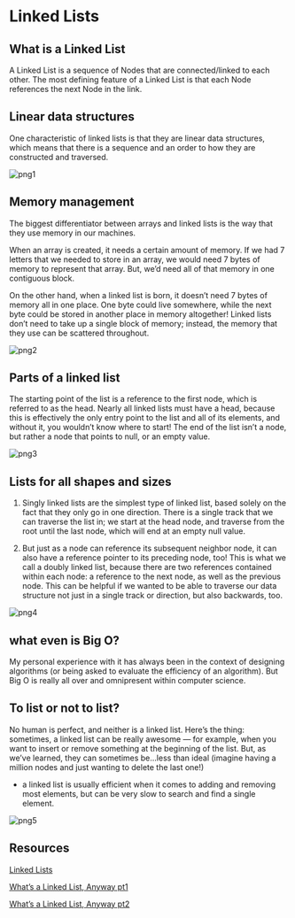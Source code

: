 # Linked Lists

>

## What is a Linked List

A Linked List is a sequence of Nodes that are connected/linked to each other. The most defining feature of a Linked List is that each Node references the next Node in the link.

## Linear data structures

One characteristic of linked lists is that they are linear data structures, which means that there is a sequence and an order to how they are constructed and traversed.

![png1](https://miro.medium.com/max/700/1*Xokk6XOjWyIGCBujkJsCzQ.jpeg)

## Memory management

The biggest differentiator between arrays and linked lists is the way that they use memory in our machines.

When an array is created, it needs a certain amount of memory. If we had 7 letters that we needed to store in an array, we would need 7 bytes of memory to represent that array. But, we’d need all of that memory in one contiguous block.

On the other hand, when a linked list is born, it doesn’t need 7 bytes of memory all in one place. One byte could live somewhere, while the next byte could be stored in another place in memory altogether! Linked lists don’t need to take up a single block of memory; instead, the memory that they use can be scattered throughout.

![png2](https://miro.medium.com/max/700/1*G43FVT5xJ1n1QDKVNZUxXQ.jpeg)

## Parts of a linked list

The starting point of the list is a reference to the first node, which is referred to as the head. Nearly all linked lists must have a head, because this is effectively the only entry point to the list and all of its elements, and without it, you wouldn’t know where to start! The end of the list isn’t a node, but rather a node that points to null, or an empty value.

![png3](https://miro.medium.com/max/700/1*K0_eV07tJtKQSVGKfP18bw.jpeg)

## Lists for all shapes and sizes

1. Singly linked lists are the simplest type of linked list, based solely on the fact that they only go in one direction. There is a single track that we can traverse the list in; we start at the head node, and traverse from the root until the last node, which will end at an empty null value.

2. But just as a node can reference its subsequent neighbor node, it can also have a reference pointer to its preceding node, too! This is what we call a doubly linked list, because there are two references contained within each node: a reference to the next node, as well as the previous node. This can be helpful if we wanted to be able to traverse our data structure not just in a single track or direction, but also backwards, too.

![png4](https://miro.medium.com/max/700/1*AeMDLFUjR0w0J4n8CP4H6g.jpeg)

## what even is Big O?

My personal experience with it has always been in the context of designing algorithms (or being asked to evaluate the efficiency of an algorithm). But Big O is really all over and omnipresent within computer science.

## To list or not to list?

No human is perfect, and neither is a linked list. Here’s the thing: sometimes, a linked list can be really awesome — for example, when you want to insert or remove something at the beginning of the list. But, as we’ve learned, they can sometimes be…less than ideal (imagine having a million nodes and just wanting to delete the last one!)

* a linked list is usually efficient when it comes to adding and removing most elements, but can be very slow to search and find a single element.

![png5](https://miro.medium.com/max/700/1*cUehR5S18XSoVLaPNfNzlA.jpeg)

## Resources

[Linked Lists](https://codefellows.github.io/common_curriculum/data_structures_and_algorithms/Code_401/class-05/resources/singly_linked_list.html)

[What’s a Linked List, Anyway pt1](https://medium.com/basecs/whats-a-linked-list-anyway-part-1-d8b7e6508b9d)

[What’s a Linked List, Anyway pt2](https://medium.com/basecs/whats-a-linked-list-anyway-part-2-131d96f71996)
